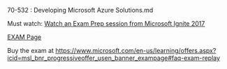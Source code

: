 
70-532 : Developing Microsoft Azure Solutions.md


Must watch: [Watch an Exam Prep session from Microsoft Ignite 2017](https://youtu.be/LxAEHnTPFOQ)

[EXAM Page](https://www.microsoft.com/en-us/learning/exam-70-532.aspx)

Buy the exam at https://www.microsoft.com/en-us/learning/offers.aspx?icid=msl_bnr_progressiveoffer_usen_banner_exampage#faq-exam-replay


